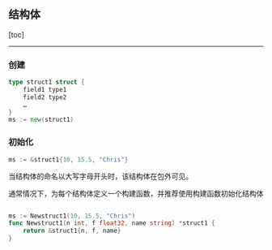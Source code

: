 ## 结构体

[toc]

---

### 创建

```go
type struct1 struct {
    field1 type1
    field2 type2
    …
}
ms := new(struct1)
```

### 初始化

```go
ms := &struct1{10, 15.5, "Chris"}
```

当结构体的命名以大写字母开头时，该结构体在包外可见。

通常情况下，为每个结构体定义一个构建函数，并推荐使用构建函数初始化结构体

```go

ms := Newstruct1(10, 15.5, "Chris")
func Newstruct1(n int, f float32, name string) *struct1 {
    return &struct1{n, f, name} 
}

```

